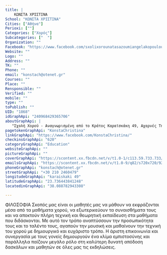 ```yaml
---
title: |
    ΚΩΝΣΤΑ ΧΡΙΣΤΙΝΑ
School: "ΚΩΝΣΤΑ ΧΡΙΣΤΙΝΑ"
Cities: ["Αθήνα"]
Perioxi: [""]
Categories: ["Χορός"]
Subcategories: ["  "]
Organization: ""
Facebook: "https://www.facebook.com/sxolixorounatasazoumiangelakopoulou/"
Website: ""
Logo: ""
Address: ""
TK: ""
Phone: ""
email: "konstach@otenet.gr"
Courses: ""
Place: ""
Rensponsible: ""
Verified: ""
mobile: ""
type: ""
toPublish: ""
UID: "1868"
idGraphApi: "240968429365706"
aboutGraphApi: | 
   "Σχολή Χορού - Αναγνωρισμένη από το Κράτος Καραϊσκάκη 49, Αχαρνές Τηλ. +30 2102460479"
pagetokenGraphApi: "KonstaChristina"
linkGraphApi: "https://www.facebook.com/KonstaChristina/"
checkinsGraphApi: "620"
categoryGraphApi: "Education"
websiteGraphApi: ""
pictureGraphApi: ""
coverGraphApi: "https://scontent.xx.fbcdn.net/v/t1.0-1/c113.59.733.733/s50x50/149762_253086374820578_1683502388_n.jpg?oh=4a15f07e73919d3d9f993c08d1c6ee1e&amp;oe=5B3CB487"
emailsGraphApi: "https://scontent.xx.fbcdn.net/v/t1.0-9/q82/s720x720/922814_334813456647869_1882043476_n.jpg?oh=8f212308d1d5af8042f95dd65b4c340b&amp;oe=5B4A9A9D"
phoneGraphApi: "konstach@otenet.gr"
streetGraphApi: "+30 210 2460479"
longitudeGraphApi: "karaiskaki 49"
latitudeGraphApi: "23.736443841248"
locatedinGraphApi: "38.088782943308"

---
```


ΦΙΛΟΣΟΦΙΑ Σκοπός μας είναι οι μαθητές μας να μάθουν να εκφράζονται μέσα από τα μαθήματα χορού, να εξωτερικεύουν τα συναισθήματα τους και να αποκτούν πλήρη τεχνική και θεωρητική εκπαίδευση στα μαθήματα που διδάσκονται. Με αυτό τον τρόπο αναπτύσσουν την προσωπικότητα τους και το ταλέντο τους, αγαπούν την μουσική και μαθαίνουν την τεχνική του χορού με δημιουργικό και ευχάριστο τρόπο. Η άριστη επικοινωνία και συνεργασία με τους γονείς δημιουργούν ένα κλίμα εμπιστοσύνης και παράλληλα παίζουν μεγάλο ρόλο στη καλύτερη δυνατή απόδοση δασκάλων και μαθητών σε όλες μας τις εκδηλώσεις.

